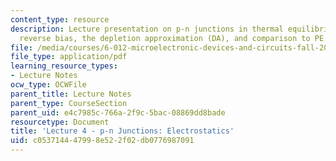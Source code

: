 ```yaml
---
content_type: resource
description: Lecture presentation on p-n junctions in thermal equilibrium and under
  reverse bias, the depletion approximation (DA), and comparison to PE solution.
file: /media/courses/6-012-microelectronic-devices-and-circuits-fall-2009/c053714447998e522f02db0776987091_MIT6_012F09_lec04.pdf
file_type: application/pdf
learning_resource_types:
- Lecture Notes
ocw_type: OCWFile
parent_title: Lecture Notes
parent_type: CourseSection
parent_uid: e4c7985c-766a-2f9c-5bac-08869dd8bade
resourcetype: Document
title: 'Lecture 4 - p-n Junctions: Electrostatics'
uid: c0537144-4799-8e52-2f02-db0776987091
---
```


